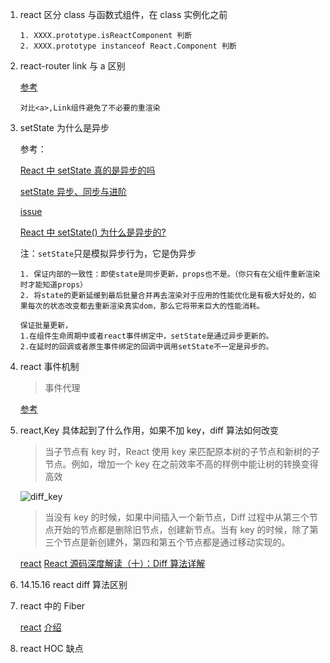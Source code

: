 1. react 区分 class 与函数式组件，在 class 实例化之前
   ```
   1. XXXX.prototype.isReactComponent 判断
   2. XXXX.prototype instanceof React.Component 判断
   ```
2. react-router link 与 a 区别

   [参考](https://blog.csdn.net/sinat_17775997/article/details/66967854)

   ```
   对比<a>,Link组件避免了不必要的重渲染
   ```

3. setState 为什么是异步

   参考：

   [React 中 setState 真的是异步的吗](https://juejin.im/post/5ac1aaad6fb9a028d444bb87)

   [setState 异步、同步与进阶](https://juejin.im/post/5bf1444cf265da614a3a1660)

   [issue](https://github.com/facebook/react/issues/11527#issuecomment-360199710)

   [React 中 setState() 为什么是异步的?](https://juejin.im/post/5a6f440a51882573336652af)

   注：`setState`只是模拟异步行为，它是伪异步

   ```
   1. 保证内部的一致性：即使state是同步更新，props也不是。（你只有在父组件重新渲染时才能知道props）
   2. 将state的更新延缓到最后批量合并再去渲染对于应用的性能优化是有极大好处的，如果每次的状态改变都去重新渲染真实dom，那么它将带来巨大的性能消耗。
   ```

   ```
   保证批量更新，
   1.在组件生命周期中或者react事件绑定中，setState是通过异步更新的。
   2.在延时的回调或者原生事件绑定的回调中调用setState不一定是异步的。
   ```

4. react 事件机制

   > 事件代理

   [参考](https://segmentfault.com/a/1190000008782645)

5. react,Key 具体起到了什么作用，如果不加 key，diff 算法如何改变

   > 当子节点有 key 时，React 使用 key 来匹配原本树的子节点和新树的子节点。例如，增加一个 key 在之前效率不高的样例中能让树的转换变得高效

   ![diff_key](./images/diff_key.png)

   > 当没有 key 的时候，如果中间插入一个新节点，Diff 过程中从第三个节点开始的节点都是删除旧节点，创建新节点。当有 key 的时候，除了第三个节点是新创建外，第四和第五个节点都是通过移动实现的。

   [react](https://react.docschina.org/docs/reconciliation.html#keys)
   [React 源码深度解读（十）：Diff 算法详解](https://segmentfault.com/a/1190000017039293)

6. 14.15.16 react diff 算法区别

7. react 中的 Fiber

   [react](https://react.docschina.org/docs/faq-internals.html#%E4%BB%80%E4%B9%88%E6%98%AFreact-fiber%EF%BC%9F)
   [介绍](https://github.com/xxn520/react-fiber-architecture-cn)

8. react HOC 缺点
